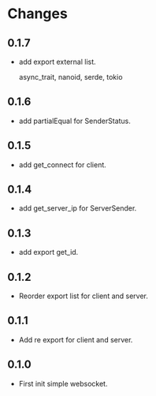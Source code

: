 # Changes

## 0.1.7

* add export external list.

  async_trait,
  nanoid,
  serde,
  tokio
  
## 0.1.6

* add partialEqual for SenderStatus.

## 0.1.5

* add get_connect for client.

## 0.1.4

* add get_server_ip for ServerSender.

## 0.1.3

* add export get_id.

## 0.1.2

* Reorder export list for client and server.

## 0.1.1

* Add re export for client and server.

## 0.1.0

* First init simple websocket.